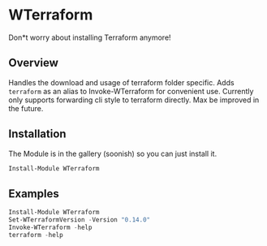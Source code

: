 # WTerraform

Don*t worry about installing Terraform anymore!

## Overview

Handles the download and usage of terraform folder specific. Adds `terraform` as an alias to Invoke-WTerraform for convenient use.
Currently only supports forwarding cli style to terraform directly. Max be improved in the future.

## Installation

The Module is in the gallery (soonish) so you can just install it.

```powershell
Install-Module WTerraform
```

## Examples

```powershell
Install-Module WTerraform
Set-WTerraformVersion -Version "0.14.0"
Invoke-WTerraform -help
terraform -help
```
